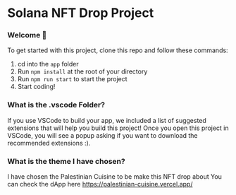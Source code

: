 # Solana NFT Drop Project
### Welcome 👋
To get started with this project, clone this repo and follow these commands:

1. cd into the `app` folder
2. Run `npm install` at the root of your directory
3. Run `npm run start` to start the project
4. Start coding!

### What is the .vscode Folder?
If you use VSCode to build your app, we included a list of suggested extensions that will help you build this project! Once you open this project in VSCode, you will see a popup asking if you want to download the recommended extensions :).

### What is the theme I have chosen?
I have chosen the Palestinian Cuisine to be make this NFT drop about
You can check the dApp here https://palestinian-cuisine.vercel.app/

